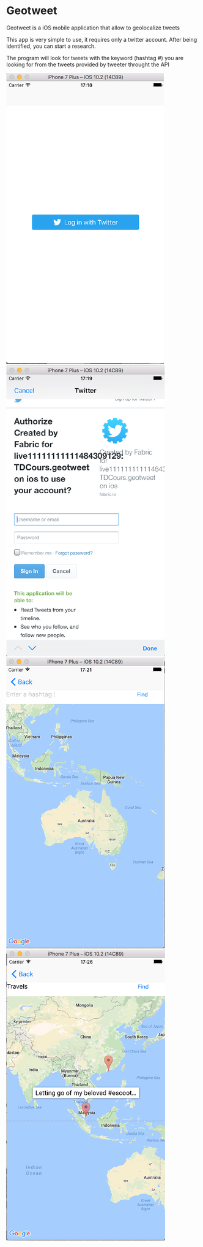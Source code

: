 <h1>Geotweet</h1>
<p>Geotweet is a iOS mobile application that allow to geolocalize tweets<p>
<p>This app is very simple to use, it requires only a twitter account. After being identified, you can start a research.</p>
<p>The program will look for tweets with the keyword (hashtag #) you are looking for from the tweets provided by tweeter throught the API</p>
<div style="display:ineline-block;">
<img src="https://github.com/sofianeOuafir/geotweet/blob/master/buttonTwitter.png?raw=true">
<img src="https://github.com/sofianeOuafir/geotweet/blob/master/connection.png">
</div>

<div style="display:ineline-block;">
<img src="https://github.com/sofianeOuafir/geotweet/blob/master/home.png?raw=true">
<img src="https://github.com/sofianeOuafir/geotweet/blob/master/search.png?raw=true">
</div>
